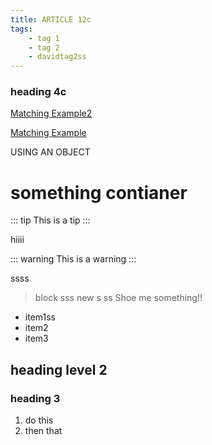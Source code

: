 ```yaml
---
title: ARTICLE 12c
tags:
    - tag 1
    - tag 2
    - davidtag2ss
---
```



### heading 4c

[Matching Example2](https://example.com)


[Matching Example](https://example.com)

USING AN OBJECT

# something contianer

::: tip
This is a tip
:::

hiiii

::: warning
This is a warning
:::

ssss
> block
sss
new s
ss
Shoe me something!!

- item1ss
- item2
- item3

## heading level 2

### heading 3

1. do this
2. then that